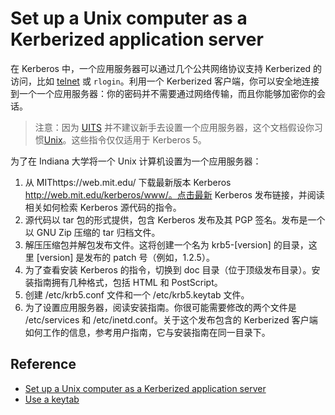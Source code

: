 # Set up a Unix computer as a Kerberized application server

在 Kerberos 中，一个应用服务器可以通过几个公共网络协议支持 Kerberized 的访问，比如 [telnet](https://kb.iu.edu/d/aayd) 或 `rlogin`。利用一个 Kerberized 客户端，你可以安全地连接到一个一个应用服务器：你的密码并不需要通过网络传输，而且你能够加密你的会话。

> 注意：因为 [UITS](https://kb.iu.edu/d/ahaw) 并不建议新手去设置一个应用服务器，这个文档假设你习惯[Unix](https://kb.iu.edu/d/agat)。这些指令仅仅适用于 Kerberos 5。

为了在 Indiana 大学将一个 Unix 计算机设置为一个应用服务器：

1. 从 MIThttps://web.mit.edu/ 下载最新版本 Kerberos http://web.mit.edu/kerberos/www/。点击最新 Kerberos 发布链接，并阅读相关如何检索 Kerberos 源代码的指令。
2. 源代码以 tar 包的形式提供，包含 Kerberos 发布及其 PGP 签名。发布是一个以 GNU Zip 压缩的 tar 归档文件。
3. 解压压缩包并解包发布文件。这将创建一个名为 krb5-[version] 的目录，这里 [version] 是发布的 patch 号（例如，1.2.5）。
4. 为了查看安装 Kerberos 的指令，切换到 doc 目录（位于顶级发布目录）。安装指南拥有几种格式，包括 HTML 和 PostScript。
5. 创建 /etc/krb5.conf 文件和一个 /etc/krb5.keytab 文件。
6. 为了设置应用服务器，阅读安装指南。你很可能需要修改的两个文件是 /etc/services 和 /etc/inetd.conf。关于这个发布包含的 Kerberized 客户端如何工作的信息，参考用户指南，它与安装指南在同一目录下。

## Reference

- [Set up a Unix computer as a Kerberized application server](https://kb.iu.edu/d/ahkb)
- [Use a keytab](https://kb.iu.edu/d/aumh)